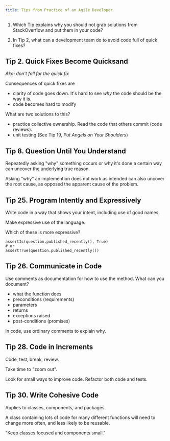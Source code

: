 ```yaml
---
title: Tips from Practice of an Agile Developer
---
```


1. Which Tip explains why you should not grab solutions from StackOverflow and put them in your code?

2. In Tip 2, what can a development team do to avoid code full of quick fixes?





## Tip 2. Quick Fixes Become Quicksand

*Aka: don't fall for the quick fix*

Consequences of quick fixes are

* clarity of code goes down. It's hard to see *why* the code should be the way it is.
* code becomes hard to modify

What are two solutions to this?

* practice collective ownership. Read the code that others commit (code reviews).
* unit testing (See Tip 19, *Put Angels on Your Shoulders*)

## Tip 8. Question Until You Understand

Repeatedly asking "why" something occurs or why it's done a certain way
can uncover the underlying true reason.

Asking "why" an implemention does not work as intended can also
uncover the root cause, as opposed the apparent cause of the problem.

## Tip 25. Program Intently and Expressively

Write code in a way that shows your intent, including
use of good names.

Make expressive use of the language.

Which of these is more expressive?
```
assertIs(question.published_recently(), True)
# or
assertTrue(question.published_recently())
```


## Tip 26. Communicate in Code

Use comments as documentation for how to use the method.
What can you document?
* what the function does
* preconditions (requirements)
* parameters
* returns
* exceptions raised
* post-conditions (promises)

In code, use ordinary comments to explain why.

## Tip 28. Code in Increments

Code, test, break, review.

Take time to "zoom out".

Look for small ways to improve code. Refactor both code and tests.

## Tip 30. Write Cohesive Code

Applies to classes, components, and packages.

A class containing lots of code for many different functions
will need to change more often, and less likely to be reusable.

"Keep classes focused and components small."


